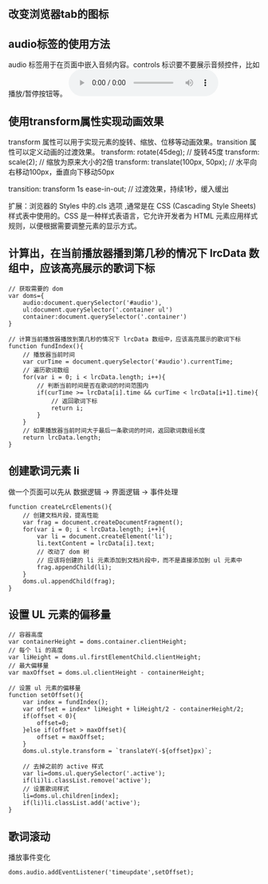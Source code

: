 ## 改变浏览器tab的图标
<link rel="shortcut icon" href="path/to/favicon.ico" type="image/x-icon">

## audio标签的使用方法
audio 标签用于在页面中嵌入音频内容。controls 标识要不要展示音频控件，比如播放/暂停按钮等。
<audio controls src="path/to/audio.mp3"></audio>

## 使用transform属性实现动画效果
transform 属性可以用于实现元素的旋转、缩放、位移等动画效果。transition 属性可以定义动画的过渡效果。
transform: rotate(45deg); // 旋转45度
transform: scale(2); // 缩放为原来大小的2倍
transform: translate(100px, 50px); // 水平向右移动100px，垂直向下移动50px

transition: transform 1s ease-in-out; // 过渡效果，持续1秒，缓入缓出

扩展：浏览器的 Styles 中的.cls 选项 ,通常是在 CSS (Cascading Style Sheets) 样式表中使用的。CSS 是一种样式表语言，它允许开发者为 HTML 元素应用样式规则，以便根据需要调整元素的显示方式。

## 计算出，在当前播放器播到第几秒的情况下 lrcData 数组中，应该高亮展示的歌词下标
```
// 获取需要的 dom
var doms={
    audio:document.querySelector('#audio'),
    ul:document.querySelector('.container ul')
    container:document.querySelector('.container')
}

// 计算当前播放器播放到第几秒的情况下 lrcData 数组中，应该高亮展示的歌词下标
function fundIndex(){
    // 播放器当前时间
    var curTime = document.querySelector('#audio').currentTime;
    // 遍历歌词数组
    for(var i = 0; i < lrcData.length; i++){
        // 判断当前时间是否在歌词的时间范围内
        if(curTime >= lrcData[i].time && curTime < lrcData[i+1].time){
            // 返回歌词下标
            return i;
        }
    }
    // 如果播放器当前时间大于最后一条歌词的时间，返回歌词数组长度
    return lrcData.length;
}
```
## 创建歌词元素 li
做一个页面可以先从 数据逻辑 -> 界面逻辑 -> 事件处理 
```
function createLrcElements(){
    // 创建文档片段，提高性能
    var frag = document.createDocumentFragment();
    for(var i = 0; i < lrcData.length; i++){
        var li = document.createElement('li');
        li.textContent = lrcData[i].text;
        // 改动了 dom 树
        // 应该将创建的 li 元素添加到文档片段中，而不是直接添加到 ul 元素中
        frag.appendChild(li);
    }
    doms.ul.appendChild(frag);
}
```
## 设置 UL 元素的偏移量
```
// 容器高度
var containerHeight = doms.container.clientHeight;
// 每个 li 的高度
var liHeight = doms.ul.firstElementChild.clientHeight;
// 最大偏移量
var maxOffset = doms.ul.clientHeight - containerHeight;

// 设置 ul 元素的偏移量
function setOffset(){
    var index = fundIndex();
    var offset = index* liHeight + liHeight/2 - containerHeight/2;
    if(offset < 0){
        offset=0;
    }else if(offset > maxOffset){
        offset = maxOffset;
    }
    doms.ul.style.transform = `translateY(-${offset}px)`;

    // 去掉之前的 active 样式
    var li=doms.ul.querySelector('.active');
    if(li)li.classList.remove('active');
    // 设置歌词样式
    li=doms.ul.children[index];
    if(li)li.classList.add('active');
}
```

## 歌词滚动
播放事件变化
```
doms.audio.addEventListener('timeupdate',setOffset);
```